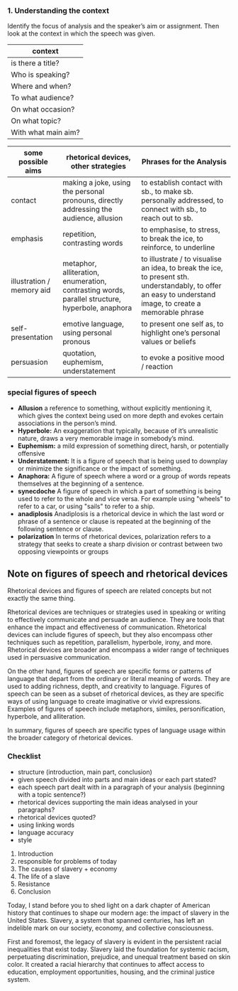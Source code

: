 ### 1. Understanding the context
Identify the focus of analysis and the speaker’s aim or assignment. Then look at the context in which the speech was given.

| context             |
| ------------------- |
| is there a title?   |
| Who is speaking?    |
| Where and when?     |
| To what audience?   |
| On what occasion?   |
| On what topic?      |
| With what main aim? |


| some possible aims        | rhetorical devices, other strategies                                                            | Phrases for the Analysis                                                                                                                                   |
| ------------------------- | ----------------------------------------------------------------------------------------------- | ---------------------------------------------------------------------------------------------------------------------------------------------------------- |
| contact                   | making a joke, using the personal pronouns, directly addressing the audience, allusion          | to establish contact with sb., to make sb. personally addressed, to connect with sb., to reach out to sb.                                                  |
| emphasis                  | repetition, contrasting words                                                                   | to emphasise, to stress, to break the ice, to reinforce, to underline                                                                                      |
| illustration / memory aid | metaphor, alliteration, enumeration, contrasting words, parallel structure, hyperbole, anaphora | to illustrate / to visualise an idea, to break the ice, to present sth. understandably, to offer an easy to understand image, to create a memorable phrase |
| self-presentation         | emotive language, using personal pronous                                                        | to present one self as, to highlight one’s personal values or beliefs                                                                                      |
| persuasion                | quotation, euphemism, understatement                                                            | to evoke a positive  mood / reaction                                                                                                                       |

### special figures of speech

- **Allusion**
	  a reference to something, without explicitly mentioning it, which gives the context being used on more depth and evokes certain associations in the person’s mind. 
- **Hyperbole:**
	  An exaggeration that typically, because of it’s unrealistic nature, draws a very memorable image in somebody’s mind.
- **Euphemism:**
	  a mild expression of something direct, harsh, or potentially offensive
- **Understatement:**
	  It is a figure of speech that is being used to downplay or minimize the significance or the impact of something.
- **Anaphora:**
	  A figure of speech where a word or a group of words repeats themselves at the beginning of a sentence.
- **synecdoche**
	  A figure of speech in which a part of something is being used to refer to the whole and vice versa. For example using "wheels" to refer to a car, or using "sails" to refer to a ship.
- **anadiplosis**
	  Anadiplosis is a rhetorical device in which the last word or phrase of a sentence or clause is repeated at the beginning of the following sentence or clause.  
- **polarization**
	In terms of rhetorical devices, polarization refers to a strategy that seeks to create a sharp division or contrast between two opposing viewpoints or groups

## Note on figures of speech and rhetorical devices

Rhetorical devices and figures of speech are related concepts but not exactly the same thing. 

Rhetorical devices are techniques or strategies used in speaking or writing to effectively communicate and persuade an audience. They are tools that enhance the impact and effectiveness of communication. Rhetorical devices can include figures of speech, but they also encompass other techniques such as repetition, parallelism, hyperbole, irony, and more. Rhetorical devices are broader and encompass a wider range of techniques used in persuasive communication.

On the other hand, figures of speech are specific forms or patterns of language that depart from the ordinary or literal meaning of words. They are used to adding richness, depth, and creativity to language. Figures of speech can be seen as a subset of rhetorical devices, as they are specific ways of using language to create imaginative or vivid expressions. Examples of figures of speech include metaphors, similes, personification, hyperbole, and alliteration.

In summary, figures of speech are specific types of language usage within the broader category of rhetorical devices.

### Checklist

- structure (introduction, main part, conclusion)
- given speech divided into parts and main ideas or each part stated?
- each speech part dealt with in a paragraph of your analysis (beginning with a topic sentence?)
- rhetorical devices supporting the main ideas analysed in your paragraphs?
- rhetorical devices quoted?
- using linking words 
- language accuracy
- style



1. Introduction 
2. responsible for problems of today 
3. The causes of slavery + economy
4. The life of a slave 
5. Resistance 
6. Conclusion 
   
Today, I stand before you to shed light on a dark chapter of American history that continues to shape our modern age: the impact of slavery in the United States. Slavery, a system that spanned centuries, has left an indelible mark on our society, economy, and collective consciousness.

First and foremost, the legacy of slavery is evident in the persistent racial inequalities that exist today. Slavery laid the foundation for systemic racism, perpetuating discrimination, prejudice, and unequal treatment based on skin color. It created a racial hierarchy that continues to affect access to education, employment opportunities, housing, and the criminal justice system.